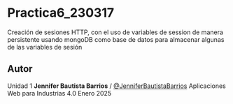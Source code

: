 # Practica6_230317
Creación de sesiones HTTP, con el uso de variables de session de manera persistente usando mongoDB como base de datos para almacenar algunas de las variables de sesión

  ## Autor 
  Unidad 1
  **Jennifer Bautista Barrios** / [@JenniferBautistaBarrios](https://github.com/JenniferBautistaBarrios) 
  Aplicaciones Web para Industrias 4.0 
  Enero 2025